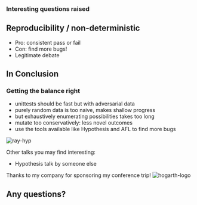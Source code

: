 ### Interesting questions raised

## Reproducibility / non-deterministic
- Pro: consistent pass or fail
- Con: find more bugs!
- Legitimate debate


## In Conclusion


### Getting the balance right
- unittests should be fast but with adversarial data
- purely random data is too naive, makes shallow progress
- but exhaustively enumerating possibilities takes too long
- mutate too conservatively: less novel outcomes
- use the tools available like Hypothesis and AFL to find more bugs


![ray-hyp](images/ray-hyp.png)


Other talks you may find interesting:
- Hypothesis talk by someone else


Thanks to my company for sponsoring my conference trip!
![hogarth-logo](images/hogarth-logo.png)

## Any questions?
